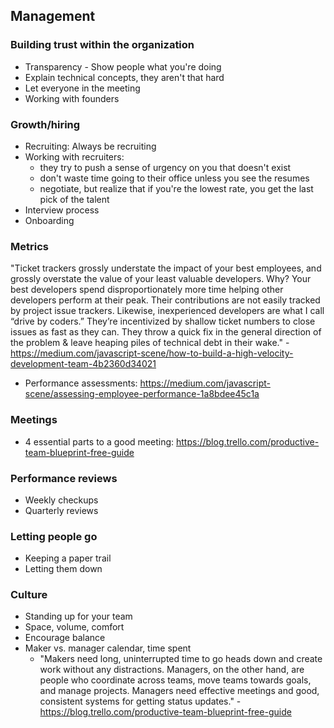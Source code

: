 ## Management

### Building trust within the organization
- Transparency - Show people what you're doing
- Explain technical concepts, they aren't that hard
- Let everyone in the meeting
- Working with founders

### Growth/hiring
- Recruiting: Always be recruiting
- Working with recruiters:
  - they try to push a sense of urgency on you that doesn't exist
  - don't waste time going to their office unless you see the resumes
  - negotiate, but realize that if you're the lowest rate, you get the last pick of the talent
- Interview process
- Onboarding

### Metrics
"Ticket trackers grossly understate the impact of your best employees, and grossly overstate the value of your least valuable developers. Why?
Your best developers spend disproportionately more time helping other developers perform at their peak. Their contributions are not easily tracked by project issue trackers.
Likewise, inexperienced developers are what I call “drive by coders.” They’re incentivized by shallow ticket numbers to close issues as fast as they can. They throw a quick fix in the general direction of the problem & leave heaping piles of technical debt in their wake." - https://medium.com/javascript-scene/how-to-build-a-high-velocity-development-team-4b2360d34021

- Performance assessments: https://medium.com/javascript-scene/assessing-employee-performance-1a8bdee45c1a

### Meetings
- 4 essential parts to a good meeting: https://blog.trello.com/productive-team-blueprint-free-guide

### Performance reviews
- Weekly checkups
- Quarterly reviews

### Letting people go
- Keeping a paper trail
- Letting them down

### Culture
- Standing up for your team
- Space, volume, comfort
- Encourage balance
- Maker vs. manager calendar, time spent
  - "Makers need long, uninterrupted time to go heads down and create work without any distractions. Managers, on the other hand, are people who coordinate across teams, move teams towards goals, and manage projects. Managers need effective meetings and good, consistent systems for getting status updates." - https://blog.trello.com/productive-team-blueprint-free-guide
